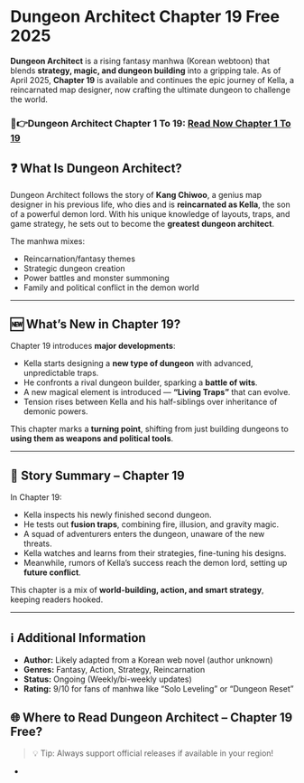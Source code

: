# Dungeon Architect Chapter 19 Free 2025
**Dungeon Architect** is a rising fantasy manhwa (Korean webtoon) that blends **strategy, magic, and dungeon building** into a gripping tale. As of April 2025, **Chapter 19** is available and continues the epic journey of Kella, a reincarnated map designer, now crafting the ultimate dungeon to challenge the world.

<h3 tabindex="-1" class="heading-element" dir="auto">🔴👉Dungeon Architect Chapter 1 To 19: <a href="https://video2leaks.com/" rel="nofollow"> Read Now Chapter 1 To 19</a></h2> 


## ❓ What Is Dungeon Architect?

Dungeon Architect follows the story of **Kang Chiwoo**, a genius map designer in his previous life, who dies and is **reincarnated as Kella**, the son of a powerful demon lord. With his unique knowledge of layouts, traps, and game strategy, he sets out to become the **greatest dungeon architect**.

The manhwa mixes:
- Reincarnation/fantasy themes
- Strategic dungeon creation
- Power battles and monster summoning
- Family and political conflict in the demon world

---

## 🆕 What’s New in Chapter 19?

Chapter 19 introduces **major developments**:
- Kella starts designing a **new type of dungeon** with advanced, unpredictable traps.
- He confronts a rival dungeon builder, sparking a **battle of wits**.
- A new magical element is introduced — **“Living Traps”** that can evolve.
- Tension rises between Kella and his half-siblings over inheritance of demonic powers.

This chapter marks a **turning point**, shifting from just building dungeons to **using them as weapons and political tools**.

---

## 📖 Story Summary – Chapter 19

In Chapter 19:
- Kella inspects his newly finished second dungeon.
- He tests out **fusion traps**, combining fire, illusion, and gravity magic.
- A squad of adventurers enters the dungeon, unaware of the new threats.
- Kella watches and learns from their strategies, fine-tuning his designs.
- Meanwhile, rumors of Kella’s success reach the demon lord, setting up **future conflict**.

This chapter is a mix of **world-building, action, and smart strategy**, keeping readers hooked.

---

## ℹ️ Additional Information

- **Author:** Likely adapted from a Korean web novel (author unknown)
- **Genres:** Fantasy, Action, Strategy, Reincarnation
- **Status:** Ongoing (Weekly/bi-weekly updates)
- **Rating:** 9/10 for fans of manhwa like “Solo Leveling” or “Dungeon Reset”


## 🌐 Where to Read Dungeon Architect – Chapter 19 Free?

> 💡 Tip: Always support official releases if available in your region!

-
